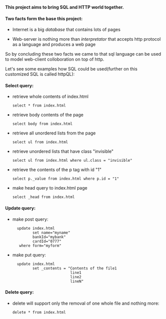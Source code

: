 **This project aims to bring SQL and HTTP world together.** 

#### Two facts form the base this project:
- Internet is a big *database* that contains lots of pages

- Web-server is nothing more than *interpretator* that accepts http protocol as a language and produces a web page

So by concluding these two facts we came to that sql language can be used to model web-client colloboration on top of http.

Let's see some examples how SQL could be used(further on this customized SQL is called httpQL):

#### Select query:

- retrieve whole contents of index.html
  
  `select * from index.html`

- retrieve body contents of the page
   
  `select body from index.html`

- retrieve all unordered lists from the page
    
  `select ul from index.html`

- retrieve unordered lists that have class "invisible"
    
  `select ul from index.html where ul.class = "invisible"`

- retrieve the contents of the p tag with id "1"
    
  `select p._value from index.html where p.id = "1"`

- make head query to index.html page
    
  `select _head from index.html`


#### Update query:

- make post query:
   
        update index.html
               set name="myname"
               bankId="mybank"
               cardId="0777"
         where form="myform"
  

- make put query:

        update index.html 
               set _contents = "Contents of the file1
                                line1
                                line2
                                lineN" 
                          

#### Delete query:

- delete will support only the removal of one whole file and nothing more:

     `delete * from index.html`
        

    







